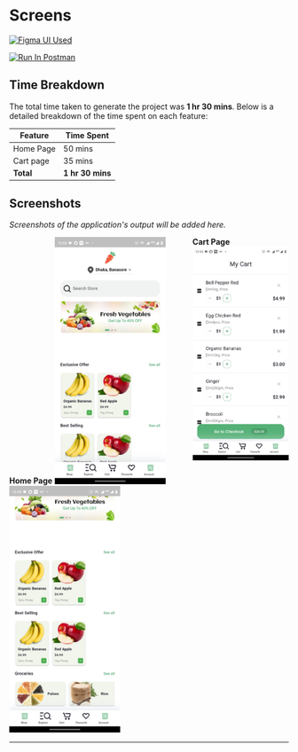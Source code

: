 # Screens

 [<img src="https://upload.wikimedia.org/wikipedia/commons/3/33/Figma-logo.svg" alt="Figma UI Used" style="width: 128px; height: 32px;">](https://www.figma.com/design/HD7wo79HtQKVuW4mfYpsBU/Online-Groceries-App-UI--Community-?node-id=0-1&p=f&t=1QmrMV5asxzphq6R-0)

[<img src="https://run.pstmn.io/button.svg" alt="Run In Postman" style="width: 128px; height: 32px;">](https://hutouch.postman.co/workspace/HuTouch-Workspace~65e850b2-62c1-4e6c-be2b-48c86a961998/collection/24761434-494d3096-8f0b-4c12-8435-0d976889a666?action=share&creator=24761434&active-environment=34509260-11046ce2-0666-4359-ba67-5298240924a1)


## Time Breakdown

The total time taken to generate the project was **1 hr 30 mins**. Below is a detailed breakdown of the time spent on each feature:

| **Feature**            | **Time Spent** |
|------------------------|----------------|
| Home Page              | 50 mins        |
| Cart page              | 35 mins        |
| **Total**              |**1 hr 30 mins**|

## Screenshots

*Screenshots of the application's output will be added here.*

<div style="display: flex; justify-content: space-around; gap: 20px;">
    <div>
        <b>Home Page</b>
        <img src="assets/screen1.jpg" alt="Profile Screen" width="200"/>
        <img src="assets/screen2.jpg" alt="Profile Screen" width="200"/>
    </div>
    <div>
        <b>Cart Page</b>
        <img src="assets/screen3.jpg" alt="Profile Screen" width="200"/>
    </div>
</div>

---
